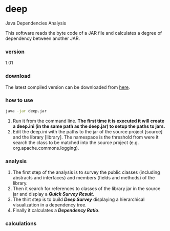 # deep
Java Dependencies Analysis

This software reads the byte code of a JAR file and calculates a degree of dependency between another JAR.

### version
1.01

### download
The latest compiled version can be downloaded from [here].

### how to use
```sh
java -jar deep.jar
```
1. Run it from the command line.
**The first time it is executed it will create a deep.ini (in the same path as the deep.jar) to setup the paths to jars.**
2. Edit the deep.ini with the paths to the jar of the source project [source] and the library [library]. The namespace is the threshold from were it search the class to be matched into the source project (e.g. org.apache.commons.logging).

### analysis
1. The first step of the analysis is to survey the public classes (including abstracts and interfaces) and members (fields and methods) of the library.
2. Then it search for references to classes of the library jar in the source jar and display a **_Quick Survey Result_**.
3. The thirt step is to build **_Deep Survey_** displaying a hierarchical visualization in a dependency tree.
4. Finally it calculates a **_Dependency Ratio_**.

### calculations


[here]:http://bit.ly/deep-jar
